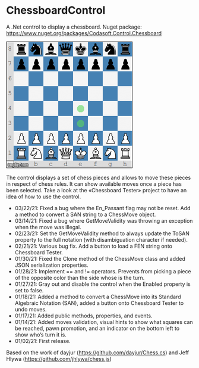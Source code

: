 # ChessboardControl
A .Net control to display a chessboard.
Nuget package: https://www.nuget.org/packages/Codasoft.Control.Chessboard

![Initial_Position](/Screenshots/SicilianDefense.gif)

The control displays a set of chess pieces and allows to move these pieces in respect of chess rules. It can show available moves once a piece has been selected. Take a look at the «Chessboard Tester» project to have an idea of how to use the control.

* 03/22/21: Fixed a bug where the En_Passant flag may not be reset. Add a method to convert a SAN string to a ChessMove object.
* 03/14/21: Fixed a bug where GetMoveValidity was throwing an exception when the move was illegal.
* 02/23/21: Set the GetMoveValidity method to always update the ToSAN property to the full notation (with disambiguation character if needed).
* 02/21/21: Various bug fix. Add a button to load a FEN string onto Chessboard Tester.
* 01/30/21: Fixed the Clone method of the ChessMove class and added JSON serialization properties.
* 01/28/21: Implement == and != operators. Prevents from picking a piece of the opposite color than the side whose is the turn.
* 01/27/21: Gray out and disable the control when the Enabled property is set to false.
* 01/18/21: Added a method to convert a ChessMove into its Standard Algebraic Notation (SAN), added a button onto Chessboard Tester to undo moves.
* 01/17/21: Added public methods, properties, and events.
* 01/14/21: Added moves validation, visual hints to show what squares can be reached, pawn promotion, and an indicator on the bottom left to show who’s turn it is.
* 01/02/21: First release.


Based on the work of dayjur (https://github.com/dayjur/Chess.cs) and Jeff Hlywa (https://github.com/jhlywa/chess.js)
